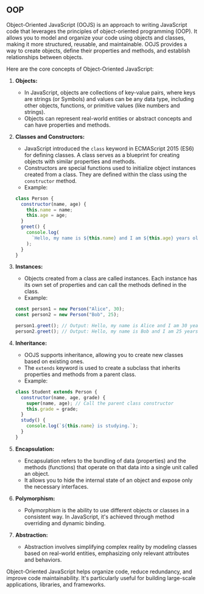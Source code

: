 ## OOP ##

Object-Oriented JavaScript (OOJS) is an approach to writing JavaScript code that leverages the principles of object-oriented programming (OOP). It allows you to model and organize your code using objects and classes, making it more structured, reusable, and maintainable. OOJS provides a way to create objects, define their properties and methods, and establish relationships between objects.

Here are the core concepts of Object-Oriented JavaScript:

1. **Objects:**

   - In JavaScript, objects are collections of key-value pairs, where keys are strings (or Symbols) and values can be any data type, including other objects, functions, or primitive values (like numbers and strings).
   - Objects can represent real-world entities or abstract concepts and can have properties and methods.

2. **Classes and Constructors:**

   - JavaScript introduced the `class` keyword in ECMAScript 2015 (ES6) for defining classes. A class serves as a blueprint for creating objects with similar properties and methods.
   - Constructors are special functions used to initialize object instances created from a class. They are defined within the class using the `constructor` method.
   - Example:

   ```javascript
   class Person {
     constructor(name, age) {
       this.name = name;
       this.age = age;
     }
     greet() {
       console.log(
         `Hello, my name is ${this.name} and I am ${this.age} years old.`
       );
     }
   }
   ```

3. **Instances:**

   - Objects created from a class are called instances. Each instance has its own set of properties and can call the methods defined in the class.
   - Example:

   ```javascript
   const person1 = new Person("Alice", 30);
   const person2 = new Person("Bob", 25);

   person1.greet(); // Output: Hello, my name is Alice and I am 30 years old.
   person2.greet(); // Output: Hello, my name is Bob and I am 25 years old.
   ```

4. **Inheritance:**

   - OOJS supports inheritance, allowing you to create new classes based on existing ones.
   - The `extends` keyword is used to create a subclass that inherits properties and methods from a parent class.
   - Example:

   ```javascript
   class Student extends Person {
     constructor(name, age, grade) {
       super(name, age); // Call the parent class constructor
       this.grade = grade;
     }
     study() {
       console.log(`${this.name} is studying.`);
     }
   }
   ```

5. **Encapsulation:**

   - Encapsulation refers to the bundling of data (properties) and the methods (functions) that operate on that data into a single unit called an object.
   - It allows you to hide the internal state of an object and expose only the necessary interfaces.

6. **Polymorphism:**

   - Polymorphism is the ability to use different objects or classes in a consistent way. In JavaScript, it's achieved through method overriding and dynamic binding.

7. **Abstraction:**
   - Abstraction involves simplifying complex reality by modeling classes based on real-world entities, emphasizing only relevant attributes and behaviors.

Object-Oriented JavaScript helps organize code, reduce redundancy, and improve code maintainability. It's particularly useful for building large-scale applications, libraries, and frameworks.
